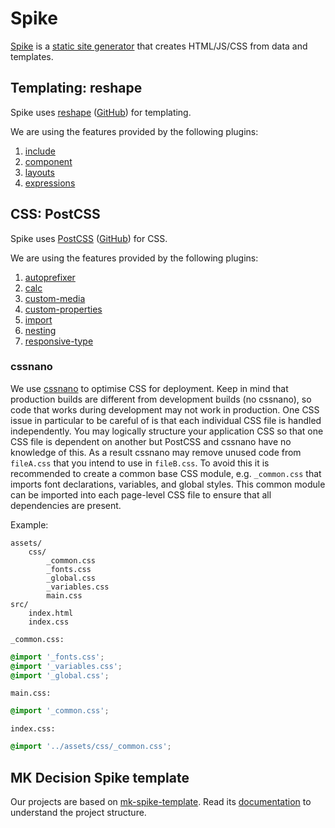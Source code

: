 # Spike

[Spike](https://www.spike.cf/) is a [static site generator](https://www.sitepoint.com/7-reasons-use-static-site-generator/) that creates HTML/JS/CSS from data and templates.

## Templating: reshape

Spike uses [reshape](https://reshape.ml/) ([GitHub](https://github.com/reshape/reshape)) for templating.

We are using the features provided by the following plugins:

1. [include](https://github.com/reshape/include)
1. [component](https://github.com/mkdecisiondev/reshape-component)
1. [layouts](https://github.com/reshape/layouts)
1. [expressions](https://github.com/reshape/expressions)

## CSS: PostCSS

Spike uses [PostCSS](http://postcss.org/) ([GitHub](https://github.com/postcss/postcss)) for CSS.

We are using the features provided by the following plugins:

1. [autoprefixer](https://github.com/postcss/autoprefixer)
1. [calc](https://github.com/postcss/postcss-calc)
1. [custom-media](https://github.com/postcss/postcss-custom-media)
1. [custom-properties](https://github.com/postcss/postcss-custom-properties)
1. [import](https://github.com/postcss/postcss-import)
1. [nesting](https://github.com/jonathantneal/postcss-nesting)
1. [responsive-type](https://github.com/seaneking/postcss-responsive-type)

### cssnano

We use [cssnano](http://cssnano.co/optimisations/) to optimise CSS for deployment. Keep in mind that production builds are different from development builds (no cssnano), so code that works during development may not work in production. One CSS issue in particular to be careful of is that each individual CSS file is handled independently. You may logically structure your application CSS so that one CSS file is dependent on another but PostCSS and cssnano have no knowledge of this. As a result cssnano may remove unused code from `fileA.css` that you intend to use in `fileB.css`. To avoid this it is recommended to create a common base CSS module, e.g. `_common.css` that imports font declarations, variables, and global styles. This common module can be imported into each page-level CSS file to ensure that all dependencies are present.

Example:
```
assets/
    css/
        _common.css
        _fonts.css
        _global.css
        _variables.css
        main.css
src/
    index.html
    index.css
```

`_common.css:`

```css
@import '_fonts.css';
@import '_variables.css';
@import '_global.css';
```

`main.css:`

```css
@import '_common.css';
```

`index.css:`

```css
@import '../assets/css/_common.css';
```

## MK Decision Spike template

Our projects are based on [mk-spike-template](https://github.com/mkdecisiondev/mk-spike-template). Read its [documentation](https://github.com/mkdecisiondev/mk-spike-template#readme) to understand the project structure.

